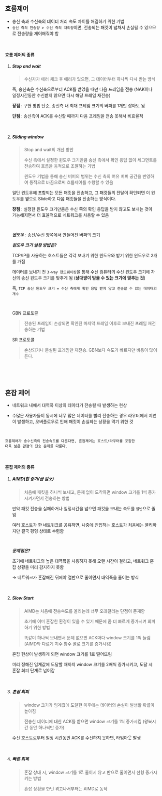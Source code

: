 ## 흐름제어

- 송신 측과 수신측의 데이터 처리 속도 차이를 해결하기 위한 기법
- `송신 측의 전송량 > 수신 측의 처리량`이면, 전송되는 패킷이 넘쳐서 손실될 수 있으므로 전송량을 제어해줘야 함

<br>

#### 흐름 제어의 종류

1. ##### Stop and wait

   > 수신자가 에러 체크 후 에러가 있으면, 그 데이터부터 하나씩 다시 받는 방식

   즉, 송신측은 수신측으로부터 ACK를 받았을 때만 다음 프레임을 전송
   (NAK이나 일정시간동안 수신받지 않으면 다시 해당 프레임 재전송)

   **장점** : 구현 방법 단순, 송신측 내 최대 프레임 크기의 버퍼를 1개만 잡아도 됨

   **단점** : 송신측이 ACK를 수신할 때까지 다음 프레임을 전송 못해서 비효율적

<br>

2. ##### Sliding window

   > Stop and wait의 개선 방안
   >
   > 수신 측에서 설정한 윈도우 크기만큼 송신 측에서 확인 응답 없이 세그먼트를 전송하여 흐름을 동적으로 조절하는 기법
   >
   > 윈도우 기법을 통해 송신 버퍼의 범위는 수신 측의 여유 버퍼 공간을 반영하여 동적으로 바꿈으로써 흐름제어를 수행할 수 있음

   일단 윈도우에 포함되는 모든 패킷을 전송하고, 그 패킷들의 전달이 확인되면 이 윈도우를 옆으로 Slide하고 다음 패킷들을 전송하는 방식이다.

   **장점** : 설정한 윈도우 크기만큼은 수신 쪽의 확인 응답을 받지 않고도 보내는 것이 가능해지면서 더 효율적으로 네트워크를 사용할 수 있음

   <br>

   ***윈도우*** : 송신/수신 양쪽에서 만들어진 버퍼의 크기

   ***윈도우 크기 설정 방법은?***

   TCP/IP를 사용하는 호스트들은 각각 보내기 위한 윈도우와 받기 위한 윈도우로 2개를 가짐

   데이터를 보내기 전 `3-way 핸드쉐이킹`을 통해 수신 컴퓨터의 수신 윈도우 크기에 자신의 송신 윈도우 크기를 맞추게 됨 (**상대방이 받을 수 있는 크기에 맞추는 것**)

   즉, `TCP 송신 윈도우 크기 = 수신 측에게 확인 응답 받지 않고 전송할 수 있는 데이터의 개수`

   <br>

   GBN 프로토콜

   > 전송된 프레임이 손상되면 확인된 마지막 프레임 이후로 보내진 프레임 재전송하는 기법

   SR 프로토콜

   > 손상되거나 분실된 프레임만 재전송. GBN보다 속도가 빠르지만 비용이 많이 든다.

<br>

<br>

<br>

## 혼잡 제어

- 네트워크 내에서 대역폭 이상의 데이터가 전송될 때 발생하는 현상

- 수많은 사용자들이 동시에 너무 많은 데이터를 빨리 전송하는 경우 라우터에서 지연이 발생하고, 오버플로우로 인해 패킷이 손실되는 상황을 막기 위한 것

<br>

```
흐름제어가 송수신측의 전송속도를 다룬다면, 혼잡제어는 호스트/라우터를 포함한
더욱 넓은 관점의 전송 문제를 다룬다.
```

<br>

#### 혼잡 제어의 종류

1. ##### AIMD(합 증가/곱 감소)

   > 처음에 패킷을 하나씩 보내고, 문제 없이 도착하면 window 크기를 1씩 증가시켜가면서 전송하는 방법

   만약 패킷 전송을 실패하거나 일정시간을 넘으면 패킷을 보내는 속도를 `절반`으로 줄임

   여러 호스트가 한 네트워크를 공유하면, 나중에 진입하는 호스트가 처음에는 불리하지만 결국 평형 상태로 수렴함

   <br>

   ***문제점은?***

   초기에 네트워크의 높은 대역폭을 사용하지 못해 오랜 시간이 걸리고, 네트워크 혼잡 상황을 미리 감지하지 못함

   → 네트워크가 혼잡해진 뒤에야 절반으로 줄이면서 대역폭을 줄이는 방식

   <br>

2. ##### Slow Start

   > AIMD는 처음에 전송속도를 올리는데 너무 오래걸리는 단점이 존재함
   >
   > 초기에 이미 혼잡한 환경이 있을 수 있기 때문에 좀 더 빠르게 증가시켜 회피하기 위한 방법
   >
   > 똑같이 하나씩 보내면서 문제 없으면 ACK마다 window 크기를 1씩 늘림 (AIMD와 다르게 지수 함수 꼴로 크기를 증가시킴)

   혼잡 현상이 발생하게 되면 window 크기를 1로 떨어뜨림

   미리 정해진 임계값에 도달할 때까지 window 크기를 2배씩 증가시키고, 도달 시 혼잡 회피 단계로 넘어감

   <br>

3. ##### 혼잡 회피

   > window 크기가 임계값에 도달한 이후에는 데이터의 손실이 발생할 확률이 높아짐
   >
   > 전송한 데이터에 대한 ACK를 받으면 window 크기를 1씩 증가시킴 (왕복시간 동안 하나씩만 증가)

   수신 호스트로부터 일정 시간동안 ACK를 수신하지 못하면, 타임아웃 발생

   <br>

4. ##### 빠른 회복

   > 혼잡 상태 시, window 크기를 1로 줄이지 않고 반으로 줄이면서 선형 증가시키는 방법
   >
   > 혼잡 상황을 한번 겪고나서부터는 AIMD로 동작